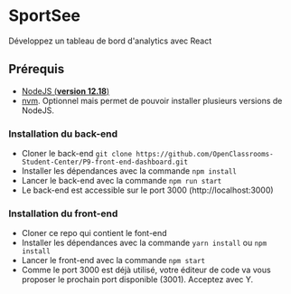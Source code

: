 # SportSee

Développez un tableau de bord d'analytics avec React

## Prérequis

- [NodeJS (**version 12.18**)](https://nodejs.org/en/)
- [nvm](https://github.com/nvm-sh/nvm). Optionnel mais permet de pouvoir installer plusieurs versions de NodeJS.

### Installation du back-end

- Cloner le back-end `git clone https://github.com/OpenClassrooms-Student-Center/P9-front-end-dashboard.git`
- Installer les dépendances avec la commande `npm install`
- Lancer le back-end avec la commande `npm run start`
- Le back-end est accessible sur le port 3000 (http://localhost:3000)

### Installation du front-end

- Cloner ce repo qui contient le font-end
- Installer les dépendances avec la commande `yarn install` ou `npm install`
- Lancer le front-end avec la commande `npm start`
- Comme le port 3000 est déjà utilisé, votre éditeur de code va vous proposer le prochain port disponible (3001). Acceptez avec Y.